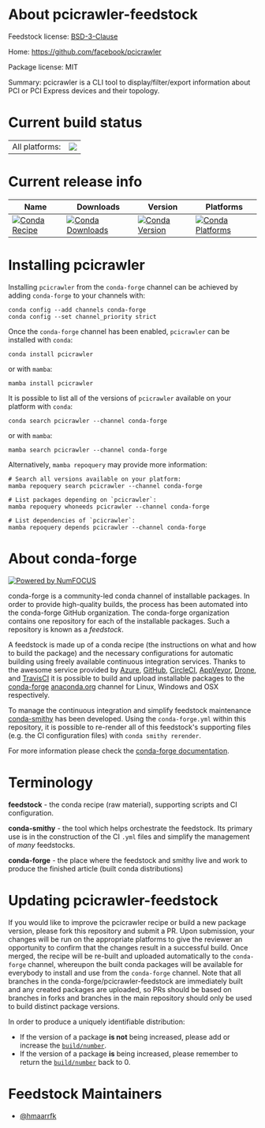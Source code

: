 About pcicrawler-feedstock
==========================

Feedstock license: [BSD-3-Clause](https://github.com/conda-forge/pcicrawler-feedstock/blob/main/LICENSE.txt)

Home: https://github.com/facebook/pcicrawler

Package license: MIT

Summary: pcicrawler is a CLI tool to display/filter/export information about PCI or PCI Express devices and their topology.

Current build status
====================


<table><tr><td>All platforms:</td>
    <td>
      <a href="https://dev.azure.com/conda-forge/feedstock-builds/_build/latest?definitionId=13205&branchName=main">
        <img src="https://dev.azure.com/conda-forge/feedstock-builds/_apis/build/status/pcicrawler-feedstock?branchName=main">
      </a>
    </td>
  </tr>
</table>

Current release info
====================

| Name | Downloads | Version | Platforms |
| --- | --- | --- | --- |
| [![Conda Recipe](https://img.shields.io/badge/recipe-pcicrawler-green.svg)](https://anaconda.org/conda-forge/pcicrawler) | [![Conda Downloads](https://img.shields.io/conda/dn/conda-forge/pcicrawler.svg)](https://anaconda.org/conda-forge/pcicrawler) | [![Conda Version](https://img.shields.io/conda/vn/conda-forge/pcicrawler.svg)](https://anaconda.org/conda-forge/pcicrawler) | [![Conda Platforms](https://img.shields.io/conda/pn/conda-forge/pcicrawler.svg)](https://anaconda.org/conda-forge/pcicrawler) |

Installing pcicrawler
=====================

Installing `pcicrawler` from the `conda-forge` channel can be achieved by adding `conda-forge` to your channels with:

```
conda config --add channels conda-forge
conda config --set channel_priority strict
```

Once the `conda-forge` channel has been enabled, `pcicrawler` can be installed with `conda`:

```
conda install pcicrawler
```

or with `mamba`:

```
mamba install pcicrawler
```

It is possible to list all of the versions of `pcicrawler` available on your platform with `conda`:

```
conda search pcicrawler --channel conda-forge
```

or with `mamba`:

```
mamba search pcicrawler --channel conda-forge
```

Alternatively, `mamba repoquery` may provide more information:

```
# Search all versions available on your platform:
mamba repoquery search pcicrawler --channel conda-forge

# List packages depending on `pcicrawler`:
mamba repoquery whoneeds pcicrawler --channel conda-forge

# List dependencies of `pcicrawler`:
mamba repoquery depends pcicrawler --channel conda-forge
```


About conda-forge
=================

[![Powered by
NumFOCUS](https://img.shields.io/badge/powered%20by-NumFOCUS-orange.svg?style=flat&colorA=E1523D&colorB=007D8A)](https://numfocus.org)

conda-forge is a community-led conda channel of installable packages.
In order to provide high-quality builds, the process has been automated into the
conda-forge GitHub organization. The conda-forge organization contains one repository
for each of the installable packages. Such a repository is known as a *feedstock*.

A feedstock is made up of a conda recipe (the instructions on what and how to build
the package) and the necessary configurations for automatic building using freely
available continuous integration services. Thanks to the awesome service provided by
[Azure](https://azure.microsoft.com/en-us/services/devops/), [GitHub](https://github.com/),
[CircleCI](https://circleci.com/), [AppVeyor](https://www.appveyor.com/),
[Drone](https://cloud.drone.io/welcome), and [TravisCI](https://travis-ci.com/)
it is possible to build and upload installable packages to the
[conda-forge](https://anaconda.org/conda-forge) [anaconda.org](https://anaconda.org/)
channel for Linux, Windows and OSX respectively.

To manage the continuous integration and simplify feedstock maintenance
[conda-smithy](https://github.com/conda-forge/conda-smithy) has been developed.
Using the ``conda-forge.yml`` within this repository, it is possible to re-render all of
this feedstock's supporting files (e.g. the CI configuration files) with ``conda smithy rerender``.

For more information please check the [conda-forge documentation](https://conda-forge.org/docs/).

Terminology
===========

**feedstock** - the conda recipe (raw material), supporting scripts and CI configuration.

**conda-smithy** - the tool which helps orchestrate the feedstock.
                   Its primary use is in the construction of the CI ``.yml`` files
                   and simplify the management of *many* feedstocks.

**conda-forge** - the place where the feedstock and smithy live and work to
                  produce the finished article (built conda distributions)


Updating pcicrawler-feedstock
=============================

If you would like to improve the pcicrawler recipe or build a new
package version, please fork this repository and submit a PR. Upon submission,
your changes will be run on the appropriate platforms to give the reviewer an
opportunity to confirm that the changes result in a successful build. Once
merged, the recipe will be re-built and uploaded automatically to the
`conda-forge` channel, whereupon the built conda packages will be available for
everybody to install and use from the `conda-forge` channel.
Note that all branches in the conda-forge/pcicrawler-feedstock are
immediately built and any created packages are uploaded, so PRs should be based
on branches in forks and branches in the main repository should only be used to
build distinct package versions.

In order to produce a uniquely identifiable distribution:
 * If the version of a package **is not** being increased, please add or increase
   the [``build/number``](https://docs.conda.io/projects/conda-build/en/latest/resources/define-metadata.html#build-number-and-string).
 * If the version of a package **is** being increased, please remember to return
   the [``build/number``](https://docs.conda.io/projects/conda-build/en/latest/resources/define-metadata.html#build-number-and-string)
   back to 0.

Feedstock Maintainers
=====================

* [@hmaarrfk](https://github.com/hmaarrfk/)


